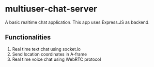 # multiuser-chat-server
A basic realtime chat application. This app uses Express.JS as backend.

## Functionalities
1. Real time text chat using socket.io
2. Send location coordinates in A-frame
3. Real time voice chat using WebRTC protocol
